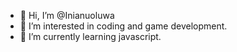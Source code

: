 - 👋 Hi, I’m @Inianuoluwa
- 👀 I’m interested in coding and game development.
- 🌱 I’m currently learning javascript.
<!---
Inianuoluwa/Inianuoluwa is a ✨ special ✨ repository because its `README.md` (this file) appears on your GitHub profile.
You can click the Preview link to take a look at your changes.
--->
